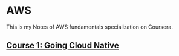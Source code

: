 # AWS
This is my Notes of AWS fundamentals specialization on Coursera.

## [Course 1: Going Cloud Native](./Course-1-GoingCloudNative.md)
